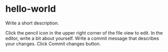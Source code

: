 # hello-world
Write a short description.

Click the  pencil icon in the upper right corner of the file view to edit.
In the editor, write a bit about yourself.
Write a commit message that describes your changes.
Click Commit changes button.
